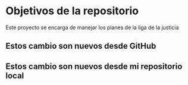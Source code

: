 # Objetivos de la repositorio

Este proyecto se encarga de manejar los planes de la liga de la justicia



## Estos cambio son nuevos desde GitHub
## Estos cambio son nuevos desde mi repositorio local

